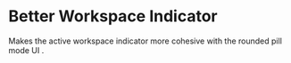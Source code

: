 # Better Workspace Indicator

Makes the active workspace indicator more cohesive with the rounded pill mode UI .
